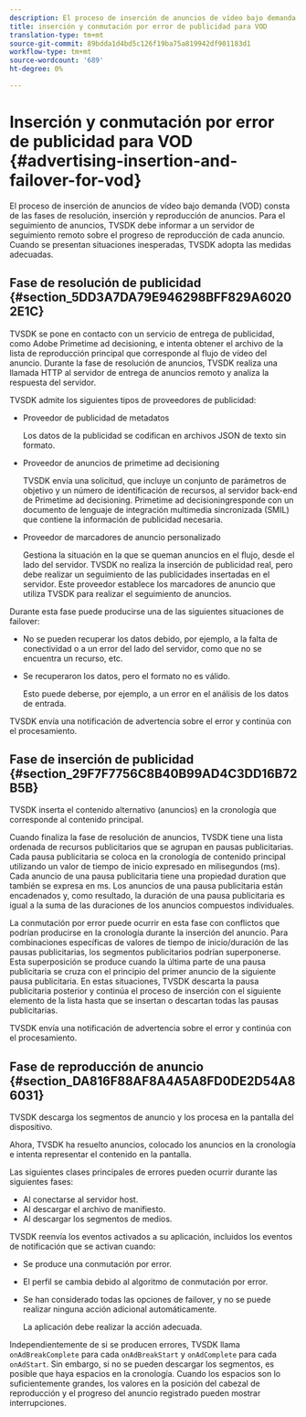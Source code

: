 ```yaml
---
description: El proceso de inserción de anuncios de vídeo bajo demanda (VOD) consta de las fases de resolución, inserción y reproducción de anuncios. Para el seguimiento de anuncios, TVSDK debe informar a un servidor de seguimiento remoto sobre el progreso de reproducción de cada anuncio. Cuando se presentan situaciones inesperadas, TVSDK adopta las medidas adecuadas.
title: inserción y conmutación por error de publicidad para VOD
translation-type: tm+mt
source-git-commit: 89bdda1d4bd5c126f19ba75a819942df901183d1
workflow-type: tm+mt
source-wordcount: '689'
ht-degree: 0%

---
```



# Inserción y conmutación por error de publicidad para VOD {#advertising-insertion-and-failover-for-vod}

El proceso de inserción de anuncios de vídeo bajo demanda (VOD) consta de las fases de resolución, inserción y reproducción de anuncios. Para el seguimiento de anuncios, TVSDK debe informar a un servidor de seguimiento remoto sobre el progreso de reproducción de cada anuncio. Cuando se presentan situaciones inesperadas, TVSDK adopta las medidas adecuadas.

## Fase de resolución de publicidad {#section_5DD3A7DA79E946298BFF829A60202E1C}

TVSDK se pone en contacto con un servicio de entrega de publicidad, como Adobe Primetime ad decisioning, e intenta obtener el archivo de la lista de reproducción principal que corresponde al flujo de vídeo del anuncio. Durante la fase de resolución de anuncios, TVSDK realiza una llamada HTTP al servidor de entrega de anuncios remoto y analiza la respuesta del servidor.

TVSDK admite los siguientes tipos de proveedores de publicidad:

* Proveedor de publicidad de metadatos

   Los datos de la publicidad se codifican en archivos JSON de texto sin formato.
* Proveedor de anuncios de primetime ad decisioning

   TVSDK envía una solicitud, que incluye un conjunto de parámetros de objetivo y un número de identificación de recursos, al servidor back-end de Primetime ad decisioning. Primetime ad decisioningresponde con un documento de lenguaje de integración multimedia sincronizada (SMIL) que contiene la información de publicidad necesaria.
* Proveedor de marcadores de anuncio personalizado

   Gestiona la situación en la que se queman anuncios en el flujo, desde el lado del servidor. TVSDK no realiza la inserción de publicidad real, pero debe realizar un seguimiento de las publicidades insertadas en el servidor. Este proveedor establece los marcadores de anuncio que utiliza TVSDK para realizar el seguimiento de anuncios.

Durante esta fase puede producirse una de las siguientes situaciones de failover:

* No se pueden recuperar los datos debido, por ejemplo, a la falta de conectividad o a un error del lado del servidor, como que no se encuentra un recurso, etc.
* Se recuperaron los datos, pero el formato no es válido.

   Esto puede deberse, por ejemplo, a un error en el análisis de los datos de entrada.

TVSDK envía una notificación de advertencia sobre el error y continúa con el procesamiento.

## Fase de inserción de publicidad {#section_29F7F7756C8B40B99AD4C3DD16B72B5B}

TVSDK inserta el contenido alternativo (anuncios) en la cronología que corresponde al contenido principal.

Cuando finaliza la fase de resolución de anuncios, TVSDK tiene una lista ordenada de recursos publicitarios que se agrupan en pausas publicitarias. Cada pausa publicitaria se coloca en la cronología de contenido principal utilizando un valor de tiempo de inicio expresado en milisegundos (ms). Cada anuncio de una pausa publicitaria tiene una propiedad duration que también se expresa en ms. Los anuncios de una pausa publicitaria están encadenados y, como resultado, la duración de una pausa publicitaria es igual a la suma de las duraciones de los anuncios compuestos individuales.

La conmutación por error puede ocurrir en esta fase con conflictos que podrían producirse en la cronología durante la inserción del anuncio. Para combinaciones específicas de valores de tiempo de inicio/duración de las pausas publicitarias, los segmentos publicitarios podrían superponerse. Esta superposición se produce cuando la última parte de una pausa publicitaria se cruza con el principio del primer anuncio de la siguiente pausa publicitaria. En estas situaciones, TVSDK descarta la pausa publicitaria posterior y continúa el proceso de inserción con el siguiente elemento de la lista hasta que se insertan o descartan todas las pausas publicitarias.

TVSDK envía una notificación de advertencia sobre el error y continúa con el procesamiento.

## Fase de reproducción de anuncio {#section_DA816F88AF8A4A5A8FD0DE2D54A86031}

TVSDK descarga los segmentos de anuncio y los procesa en la pantalla del dispositivo.

Ahora, TVSDK ha resuelto anuncios, colocado los anuncios en la cronología e intenta representar el contenido en la pantalla.

Las siguientes clases principales de errores pueden ocurrir durante las siguientes fases:

* Al conectarse al servidor host.
* Al descargar el archivo de manifiesto.
* Al descargar los segmentos de medios.

TVSDK reenvía los eventos activados a su aplicación, incluidos los eventos de notificación que se activan cuando:

* Se produce una conmutación por error.
* El perfil se cambia debido al algoritmo de conmutación por error.
* Se han considerado todas las opciones de failover, y no se puede realizar ninguna acción adicional automáticamente.

   La aplicación debe realizar la acción adecuada.

Independientemente de si se producen errores, TVSDK llama `onAdBreakComplete` para cada `onAdBreakStart` y `onAdComplete` para cada `onAdStart`. Sin embargo, si no se pueden descargar los segmentos, es posible que haya espacios en la cronología. Cuando los espacios son lo suficientemente grandes, los valores en la posición del cabezal de reproducción y el progreso del anuncio registrado pueden mostrar interrupciones.
